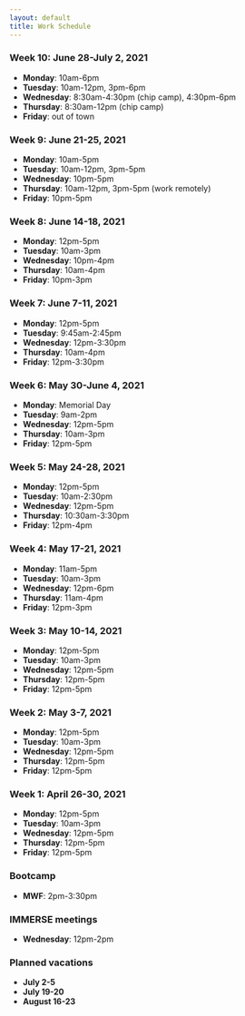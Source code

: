 ```yaml
---
layout: default
title: Work Schedule
---
```


### Week 10: June 28-July 2, 2021

* **Monday**: 10am-6pm
* **Tuesday**: 10am-12pm, 3pm-6pm
* **Wednesday**: 8:30am-4:30pm (chip camp), 4:30pm-6pm
* **Thursday**: 8:30am-12pm (chip camp)
* **Friday**: out of town

### Week 9: June 21-25, 2021

* **Monday**: 10am-5pm
* **Tuesday**: 10am-12pm, 3pm-5pm
* **Wednesday**: 10pm-5pm
* **Thursday**: 10am-12pm, 3pm-5pm (work remotely)
* **Friday**: 10pm-5pm

### Week 8: June 14-18, 2021

* **Monday**: 12pm-5pm
* **Tuesday**: 10am-3pm
* **Wednesday**: 10pm-4pm
* **Thursday**: 10am-4pm
* **Friday**: 10pm-3pm

### Week 7: June 7-11, 2021

* **Monday**: 12pm-5pm
* **Tuesday**: 9:45am-2:45pm
* **Wednesday**: 12pm-3:30pm
* **Thursday**: 10am-4pm
* **Friday**: 12pm-3:30pm

### Week 6: May 30-June 4, 2021

* **Monday**: Memorial Day
* **Tuesday**: 9am-2pm
* **Wednesday**: 12pm-5pm
* **Thursday**: 10am-3pm
* **Friday**: 12pm-5pm

### Week 5: May 24-28, 2021

* **Monday**: 12pm-5pm
* **Tuesday**: 10am-2:30pm
* **Wednesday**: 12pm-5pm
* **Thursday**: 10:30am-3:30pm
* **Friday**: 12pm-4pm

### Week 4: May 17-21, 2021

* **Monday**: 11am-5pm
* **Tuesday**: 10am-3pm
* **Wednesday**: 12pm-6pm
* **Thursday**: 11am-4pm
* **Friday**: 12pm-3pm

### Week 3: May 10-14, 2021

* **Monday**: 12pm-5pm
* **Tuesday**: 10am-3pm
* **Wednesday**: 12pm-5pm
* **Thursday**: 12pm-5pm
* **Friday**: 12pm-5pm

### Week 2: May 3-7, 2021

* **Monday**: 12pm-5pm
* **Tuesday**: 10am-3pm
* **Wednesday**: 12pm-5pm
* **Thursday**: 12pm-5pm
* **Friday**: 12pm-5pm

### Week 1: April 26-30, 2021

* **Monday**: 12pm-5pm
* **Tuesday**: 10am-3pm
* **Wednesday**: 12pm-5pm
* **Thursday**: 12pm-5pm
* **Friday**: 12pm-5pm

### Bootcamp
* **MWF**: 2pm-3:30pm

### IMMERSE meetings
* **Wednesday**: 12pm-2pm

### Planned vacations
* **July 2-5**
* **July 19-20**
* **August 16-23**

